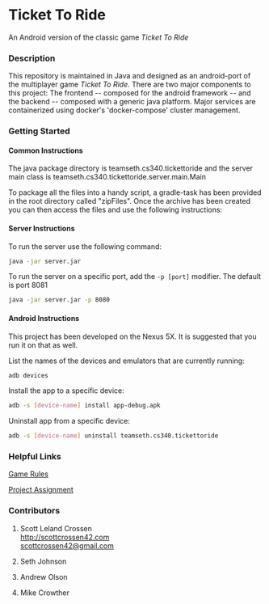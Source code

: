 # Ticket To Ride

An Android version of the classic game *Ticket To Ride*

### Description

This repository is maintained in Java and designed as an android-port of the multiplayer game *Ticket To Ride*.
There are two major components to this project: The frontend -- composed for the android framework -- and the backend -- composed with a generic java platform. Major services are containerized using docker's \'docker-compose\' cluster management.

### Getting Started


#### Common Instructions

The java package directory is teamseth.cs340.tickettoride and the server main class is teamseth.cs340.tickettoride.server.main.Main

To package all the files into a handy script, a gradle-task has been provided in the root directory called "zipFiles".
Once the archive has been created you can then access the files and use the following instructions:

#### Server Instructions

To run the server use the following command:
```bash
java -jar server.jar
```
To run the server on a specific port, add the ```-p [port]``` modifier. The default is port 8081
```bash
java -jar server.jar -p 8080
```

#### Android Instructions

This project has been developed on the Nexus 5X. It is suggested that you run it on that as well.

List the names of the devices and emulators that are currently running:
```bash
adb devices
```
Install the app to a specific device:
```bash
adb -s [device-name] install app-debug.apk
```
Uninstall app from a specific device:
```bash
adb -s [device-name] uninstall teamseth.cs340.tickettoride
```

### Helpful Links

[Game Rules](http://cdn0.daysofwonder.com/tickettoride/fr/img/tt_rules_2013_en.pdf)

[Project Assignment](https://students.cs.byu.edu/~cs340ta/fall2017/group_project/)

### Contributors

1. Scott Leland Crossen  
<http://scottcrossen42.com>  
<scottcrossen42@gmail.com>

2. Seth Johnson

3. Andrew Olson

4. Mike Crowther
